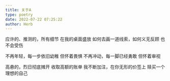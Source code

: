 ```yaml
---
title: 关于A
type: poetry
date: 2022-07-22 07:25:22
author: Herb
---
```


应许的、推测的，所有细节
在我的桌面盛放
如何去画一道线索，如何义无反顾
也不会受伤

不再年轻，每一步依旧幼稚
但怀着畏惧
不再冲动，每一脚已经勇敢
但怀着审视

高悬的，烈日彻底摊开
收取高额的账单
我不断加注，在你无形的价签上
赎买一个理想的自己

